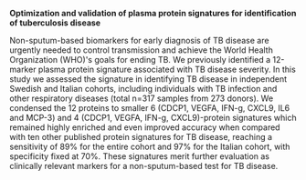 **Optimization and validation of plasma protein signatures for identification of tuberculosis disease**

Non-sputum-based biomarkers for early diagnosis of TB disease are urgently needed to control transmission and achieve the World Health Organization (WHO)'s goals for ending TB. We previously identified a 12-marker plasma protein signature associated with TB disease severity. In this study we assessed the signature in identifying TB disease in independent Swedish and Italian cohorts, including individuals with TB infection and other respiratory diseases (total n=317 samples from 273 donors). We condensed the 12 proteins to smaller 6 (CDCP1, VEGFA, IFN-g, CXCL9, IL6 and MCP-3) and 4 (CDCP1, VEGFA, IFN-g, CXCL9)-protein signatures which remained highly enriched and even improved accuracy when compared with ten other published protein signatures for TB disease, reaching a sensitivity of 89% for the entire cohort and 97% for the Italian cohort, with specificity fixed at 70%. These signatures merit further evaluation as clinically relevant markers for a non-sputum-based test for TB disease. 
